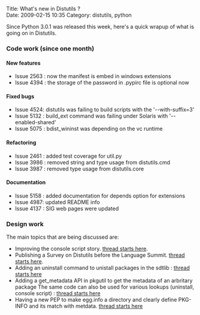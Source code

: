 Title: What&#039;s new in Distutils ?  
Date: 2009-02-15 10:35
Category: distutils, python

Since Python 3.0.1 was released this week, here's a quick wrapup of what
is going on in Distutils.   
### Code work (since one month)

  
#### New features

  
-   Issue 2563 : now the manifest is embed in windows extensions
-   Issue 4394 : the storage of the password in .pypirc file is optional
    now

  
#### Fixed bugs

  
-   Issue 4524: distutils was failing to build scripts with the
    '--with-suffix=3'
-   Issue 5132 : build\_ext command was failing under Solaris with
    '--enabled-shared'
-   Issue 5075 : bdist\_wininst was depending on the vc runtime

  
#### Refactoring

  
-   Issue 2461 : added test coverage for util.py
-   Issue 3986 : removed string and type usage from distutils.cmd
-   Issue 3987 : removed type usage from distutils.core

  
#### Documentation

  
-   Issue 5158 : added documentation for depends option for extensions
-   Issue 4987: updated README info
-   Issue 4137 : SIG web pages were updated

  
### Design work

  
The main topics that are being discussed are:   
-   Improving the console script story. [thread starts here][].
-   Publishing a Survey on Distutils before the Language Summit. [thread
    starts here][1].
-   Adding an uninstall command to unistall packages in the sdtlib :
    [thread starts here][2]
-   Adding a get\_metadata API in pkgutil to get the metadata of an
    arbritary package The same code can also be used for various lookups
    (uninstall, console script) : [thread starts here][3]
-   Having a new PEP to make egg.info a directory and clearly define
    PKG-INFO and its match with metdata. [thread starts here][4]

  [thread starts here]: http://mail.python.org/pipermail/distutils-sig/2009-February/010980.html
  [1]: http://mail.python.org/pipermail/distutils-sig/2009-January/010782.html
  [2]: http://mail.python.org/pipermail/distutils-sig/2009-January/010866.html
  [3]: http://mail.python.org/pipermail/distutils-sig/2009-January/010711.html
  [4]: http://mail.python.org/pipermail/distutils-sig/2009-February/010968.html

